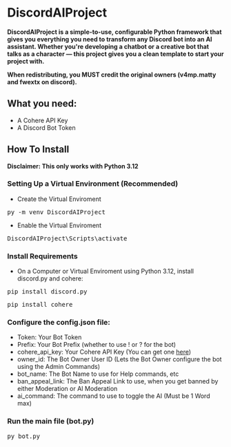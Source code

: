 # DiscordAIProject
**DiscordAIProject is a simple-to-use, configurable Python framework that gives you everything you need to transform any Discord bot into an AI assistant. Whether you're developing a chatbot or a creative bot that talks as a character — this project gives you a clean template to start your project with.**

**When redistributing, you MUST credit the original owners (v4mp.matty and fwextx on discord).**

## What you need:
- A Cohere API Key
- A Discord Bot Token

## How To Install
**Disclaimer: This only works with Python 3.12**
### Setting Up a Virtual Environment (Recommended)
- Create the Virtual Enviroment
<pre>py -m venv DiscordAIProject</pre>
- Enable the Virtual Enviroment
<pre>DiscordAIProject\Scripts\activate</pre>

### Install Requirements
- On a Computer or Virtual Enviroment using Python 3.12, install discord.py and cohere:
<pre>pip install discord.py</pre> 
<pre>pip install cohere</pre>
### Configure the config.json file:
- Token: Your Bot Token
- Prefix: Your Bot Prefix (whether to use ! or ? for the bot)
- cohere_api_key: Your Cohere API Key (You can get one [here](https://dashboard.cohere.com/api-keys))
- owner_id: The Bot Owner User ID (Lets the Bot Owner configure the bot using the Admin Commands)
- bot_name: The Bot Name to use for Help commands, etc
- ban_appeal_link: The Ban Appeal Link to use, when you get banned by either Moderation or AI Moderation
- ai_command: The command to use to toggle the AI (Must be 1 Word max)
  
### Run the main file (bot.py)
<pre>py bot.py</pre>
